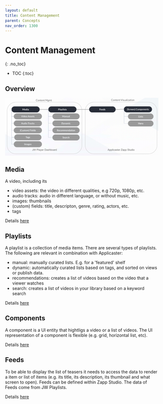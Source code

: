 ```yaml
---
layout: default
title: Content Management
parent: Concepts 
nav_order: 1300
---
```



# Content Management 
{: .no_toc}

- TOC
{:toc}

## Overview
<a href="https://docs.google.com/presentation/d/1K9hKSeJYY1nFBpW7GQUi7rbWmIYo4qJ_NIgOHzYUQHA/edit">
<img src="../img/content-mgmt.png" width="768">
</a>


## Media
A video, including its 
- video assets: the video in different qualities, e.g 720p, 1080p, etc. 
- audio tracks: audio in different language, or without music, etc. 
- images: thumbnails
- (custom) fields: title, descripton, genre, rating, actors, etc. 
- tags

Details [here](https://support.jwplayer.com/articles/add-videos-to-your-jw-player-library)

## Playlists
A playlist is a collection of media items. There are several types of playlists. The following are relevant in combination with Applicaster:
- manual: manually curated lists. E.g. for a 'featured' shelf
- dynamic: automatically curated lists based on tags, and sorted on views or publish data. 
- recommendations: creates a list of videos based on the video that a viewer watches
- search: creates a list of videos in your library based on a keyword search

Details [here](https://support.jwplayer.com/articles/create-a-playlist)


## Components
A component is a UI entity that hightligs a video or a list of videos. The UI representation of a component is flexible (e.g. grid, horizontal list, etc). 

Details [here](https://docs.applicaster.com/integrations/#how-zapp-apps-consume-data)

## Feeds
To be able to display the list of teasers it needs to access the data to render a item or list of items (e.g. its title, its description, its thumbnail and what screen to open). Feeds can be defined within Zapp Studio. The data of Feeds come from JW Playlists. 

Details [here](https://docs.applicaster.com/integrations/#how-zapp-apps-consume-data)



